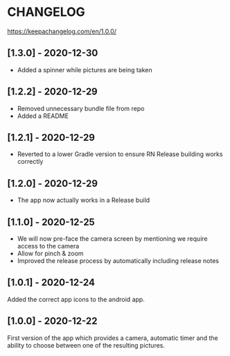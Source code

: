 # CHANGELOG

https://keepachangelog.com/en/1.0.0/

## [1.3.0] - 2020-12-30

- Added a spinner while pictures are being taken

## [1.2.2] - 2020-12-29

- Removed unnecessary bundle file from repo
- Added a README

## [1.2.1] - 2020-12-29

- Reverted to a lower Gradle version to ensure RN Release building works correctly

## [1.2.0] - 2020-12-29

- The app now actually works in a Release build

## [1.1.0] - 2020-12-25

- We will now pre-face the camera screen by mentioning we require access to the camera
- Allow for pinch & zoom
- Improved the release process by automatically including release notes

## [1.0.1] - 2020-12-24

Added the correct app icons to the android app.

## [1.0.0] - 2020-12-22

First version of the app which provides a camera, automatic timer and the ability to choose between one of the resulting pictures.
